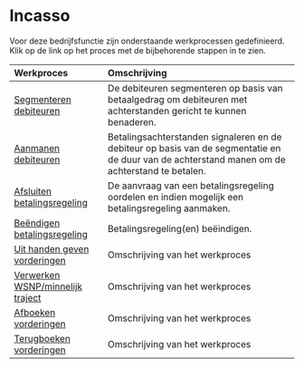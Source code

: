 # Incasso

Voor deze bedrijfsfunctie zijn onderstaande werkprocessen gedefinieerd. Klik op de link op het proces met de bijbehorende stappen in te zien.

Werkproces | Omschrijving
:--- | :---
[Segmenteren debiteuren](segmenteren-debiteuren/) | De debiteuren segmenteren op basis van betaalgedrag om debiteuren met achterstanden gericht te kunnen benaderen.
[Aanmanen debiteuren](aanmanen-debiteuren/) | Betalingsachterstanden signaleren en de debiteur op basis van de segmentatie en de duur van de achterstand manen om de achterstand te betalen.
[Afsluiten betalingsregeling](afsluiten-betalingsregeling/) | De aanvraag van een betalingsregeling oordelen en indien mogelijk een betalingsregeling aanmaken.
[Beëndigen betalingsregeling](beendigen-betalingsregeling/) | Betalingsregeling(en) beëindigen.
[Uit handen geven vorderingen](uit-handen-geven-vorderingen/) | Omschrijving van het werkproces
[Verwerken WSNP/minnelijk traject](verwerken-wsnp-minnelijk-traject/) | Omschrijving van het werkproces
[Afboeken vorderingen](afboeken-vorderingen/) | Omschrijving van het werkproces
[Terugboeken vorderingen](terugboeken-vorderingen/) | Omschrijving van het werkproces
